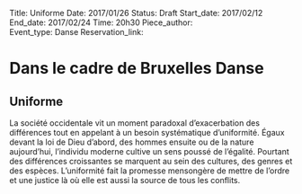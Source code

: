 Title: Uniforme
Date: 2017/01/26
Status: Draft
Start_date: 2017/02/12
End_date: 2017/02/24
Time: 20h30
Piece_author:  
Event_type: Danse
Reservation_link:

# Dans le cadre de Bruxelles Danse
## Uniforme

La société occidentale vit un moment paradoxal d’exacerbation des différences tout en appelant à un besoin systématique d’uniformité. Égaux devant la loi de Dieu d’abord, des hommes ensuite ou de la nature aujourd’hui, l’individu moderne cultive un sens poussé de l’égalité. Pourtant des différences croissantes se marquent au sein des cultures, des genres et des espèces. L’uniformité fait la promesse mensongère de mettre de l’ordre et une justice là où elle est aussi la source de tous les conflits.